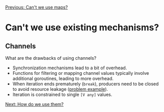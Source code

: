 [Previous: Can't we use maps?](./03_02_maps.md)

# Can't we use existing mechanisms?

## Channels

What are the drawbacks of using channels?

* Synchronization mechanisms lead to a bit of overhead.
* Functions for filtering or mapping channel values typically involve additional goroutines, leading to more overhead.
* When iteration ends prematurely (`break`), producers need to be closed to avoid resource leakage ([problem example](../examples/03_03/main.go)).
* Iteration is constrained to single `[V any]` values.

[Next: How do we use them?](./04.md)
